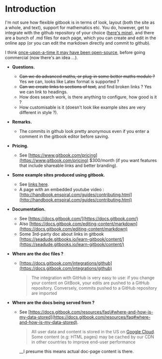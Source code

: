 # Introduction

I'm not sure how flexible gitbook is in terms of look, layout \(both the site as a whole, and text\), support for mathematics etc. You do, however, get to integrate with the github repository of your choice \([here's mine](https://github.com/abhattal-ost/DocsPlay)\), and there are a bunch of .md files for each page, which you can create and edit in the online app \(or you can edit the markdown directly and commit to github\).

I think [once-upon-a-time it may have been open-source](https://github.com/GitbookIO/gitbook), before going commercial \(now there's an idea ...\).

* **Questions.**

  * ~~Can we do advanced maths, or plug-in some better maths module ?~~ Yes we can, looks like Latex format is supported ?
  * ~~Can we create links to sections of text,~~ and find broken links ? Yes we can link to headings.
  * How does search work, is there anything to configure, how good is it ?
  * How customisable is it \(doesn't look like example sites are very different in style ?\).

* **Remarks.**
  * The commits in github look pretty anonymous even if you enter a comment in the gitbook editor before saving. 
* **Pricing.**
  * See [https://www.gitbook.com/pricing](https://www.gitbook.com/pricing) $300/month \(if you want features that include shareable links and better branding\). 
* **Some example sites produced using gitbook.**
  * See [links here](https://github.com/GitbookIO/gitbook/blob/master/docs/examples.md).
  * A page with an embedded youtube video : [http://handbook.enspiral.com/guides/contributing.html](http://handbook.enspiral.com/guides/contributing.html) 
* **Documentation.**
  * See [https://docs.gitbook.com/](https://docs.gitbook.com/)
  * Also [https://docs.gitbook.com/editing-content/markdown](https://docs.gitbook.com/editing-content/markdown)
  * Some 3rd-party doc about links in gitbook [https://seadude.gitbooks.io/learn-gitbook/content/](https://seadude.gitbooks.io/learn-gitbook/content/) 
* **Where are the doc files ?**

  * [https://docs.gitbook.com/integrations/github](https://docs.gitbook.com/integrations/github)  


    > The integration with GitHub is very easy to use: if you change your content on GitBook, your edits are pushed to a GitHub repository. Conversely, commits pushed to a GitHub repository are imported

* **Where are the docs being served from ?**
  * See [https://docs.gitbook.com/resources/faq\#where-and-how-is-my-data-stored](https://docs.gitbook.com/resources/faq#where-and-how-is-my-data-stored).  


    > All user data and content is stored in the US on [Google Cloud](https://cloud.google.com/). Some content \(e.g: HTML pages\) may be cached by our CDN in other countries to improve end-user performance

  
    __I presume this means actual doc-page content is there.



